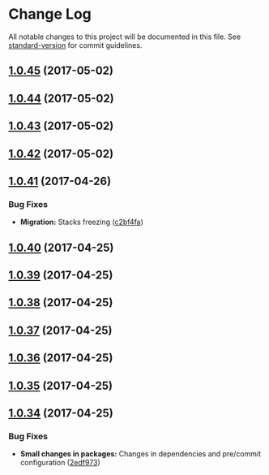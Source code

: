 # Change Log

All notable changes to this project will be documented in this file. See [standard-version](https://github.com/conventional-changelog/standard-version) for commit guidelines.

<a name="1.0.45"></a>
## [1.0.45](https://github.com/CrazySquirrel/AnimationFrame/compare/v1.0.44...v1.0.45) (2017-05-02)



<a name="1.0.44"></a>
## [1.0.44](https://github.com/CrazySquirrel/AnimationFrame/compare/v1.0.43...v1.0.44) (2017-05-02)



<a name="1.0.43"></a>
## [1.0.43](https://github.com/CrazySquirrel/AnimationFrame/compare/v1.0.42...v1.0.43) (2017-05-02)



<a name="1.0.42"></a>
## [1.0.42](https://github.com/CrazySquirrel/AnimationFrame/compare/v1.0.41...v1.0.42) (2017-05-02)



<a name="1.0.41"></a>
## [1.0.41](https://github.com/CrazySquirrel/AnimationFrame/compare/v1.0.40...v1.0.41) (2017-04-26)


### Bug Fixes

* **Migration:** Stacks freezing ([c2bf4fa](https://github.com/CrazySquirrel/AnimationFrame/commit/c2bf4fa))



<a name="1.0.40"></a>
## [1.0.40](https://github.com/CrazySquirrel/AnimationFrame/compare/v1.0.39...v1.0.40) (2017-04-25)



<a name="1.0.39"></a>
## [1.0.39](https://github.com/CrazySquirrel/AnimationFrame/compare/v1.0.38...v1.0.39) (2017-04-25)



<a name="1.0.38"></a>
## [1.0.38](https://github.com/CrazySquirrel/AnimationFrame/compare/v1.0.37...v1.0.38) (2017-04-25)



<a name="1.0.37"></a>
## [1.0.37](https://github.com/CrazySquirrel/AnimationFrame/compare/v1.0.36...v1.0.37) (2017-04-25)



<a name="1.0.36"></a>
## [1.0.36](https://github.com/CrazySquirrel/AnimationFrame/compare/v1.0.35...v1.0.36) (2017-04-25)



<a name="1.0.35"></a>
## [1.0.35](https://github.com/CrazySquirrel/AnimationFrame/compare/v1.0.34...v1.0.35) (2017-04-25)



<a name="1.0.34"></a>
## [1.0.34](https://github.com/CrazySquirrel/AnimationFrame/compare/v1.0.33...v1.0.34) (2017-04-25)


### Bug Fixes

* **Small changes in packages:** Changes in dependencies and pre/commit configuration ([2edf973](https://github.com/CrazySquirrel/AnimationFrame/commit/2edf973))
